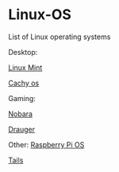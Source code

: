 # Linux-OS
List of Linux operating systems

Desktop:

[Linux Mint](https://linuxmint.com/)

[Cachy os](https://cachyos.org/)

Gaming:

[Nobara](https://nobaraproject.org/)

[Drauger](https://draugeros.org/)


Other:
[Raspberry Pi OS](https://www.raspberrypi.com/software/)

[Tails](https://tails.boum.org/)

